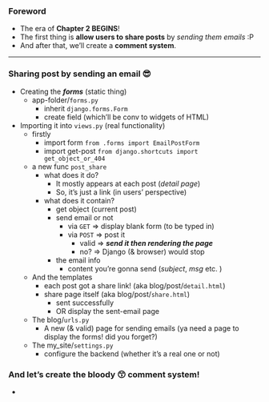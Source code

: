 
### Foreword 
- The era of **Chapter 2 BEGINS**!
- The first thing is **allow users to share posts** by *sending them emails* :P
- And after that, we’ll create a **comment system**.

----- 

### Sharing post by sending an email 😎
- Creating the ***forms*** (static thing)
    - app-folder/```forms.py```
        - inherit ```django.forms.Form```
        - create field (which’ll be conv to widgets of HTML)
- Importing it into ```views.py``` (real functionality)
    - firstly  
        - import form ```from .forms import EmailPostForm```
        - import get-post ```from django.shortcuts import get_object_or_404```
    - a new func ```post_share```
        - what does it do?
            - It mostly appears at each post (*detail page*)
            - So, it’s just a link (in users’ perspective)
        - what does it contain?
            - get object (current post)
            - send email or not 
                - via ```GET``` => display blank form (to be typed in)
                - via ```POST``` => post it 
                    - valid => ***send it then rendering the page***
                    - no? => Django (& browser) would stop
            - the email info 
                - content you’re gonna send (*subject*, *msg* etc. )
    - And the templates 
        - each post got a share link! (aka blog/post/```detail.html```)
        - share page itself (aka blog/post/```share.html```)
            - sent successfully 
            - OR display the sent-email page 
    - The blog/```urls.py```
        - A new (& valid) page for sending emails (ya need a page to display the forms! did you forget?)
    - The my_site/```settings.py```
        - configure the backend (whether it’s a real one or not)

### And let’s create the bloody 😙 comment system! 
- 